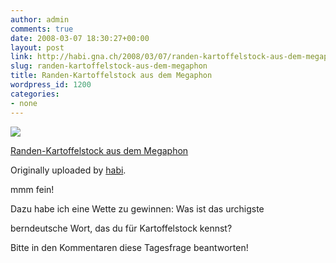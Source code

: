 ```yaml
---
author: admin
comments: true
date: 2008-03-07 18:30:27+00:00
layout: post
link: http://habi.gna.ch/2008/03/07/randen-kartoffelstock-aus-dem-megaphon/
slug: randen-kartoffelstock-aus-dem-megaphon
title: Randen-Kartoffelstock aus dem Megaphon
wordpress_id: 1200
categories:
- none
---
```



 [![](http://farm4.static.flickr.com/3090/2317171256_72e3389a5a_m.jpg)](http://www.flickr.com/photos/habi/2317171256/)
   

 
  [Randen-Kartoffelstock aus dem Megaphon](http://www.flickr.com/photos/habi/2317171256/)
    

  Originally uploaded by [habi](http://www.flickr.com/people/habi/).
 



mmm fein!  

Dazu habe ich eine Wette zu gewinnen: Was ist das urchigste  

berndeutsche Wort, das du für Kartoffelstock kennst?  

Bitte in den Kommentaren diese Tagesfrage beantworten!
  

